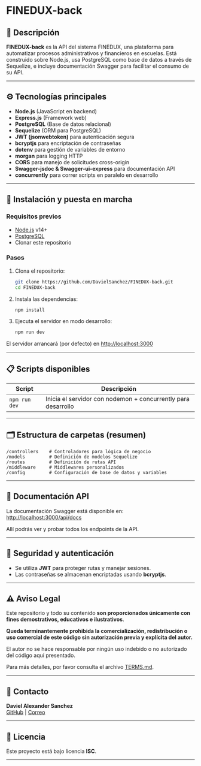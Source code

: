 # FINEDUX-back

## 📖 Descripción

**FINEDUX-back** es la API del sistema FINEDUX, una plataforma para automatizar procesos administrativos y financieros en escuelas. Está construido sobre Node.js, usa PostgreSQL como base de datos a través de Sequelize, e incluye documentación Swagger para facilitar el consumo de su API.

---

## ⚙️ Tecnologías principales

- **Node.js** (JavaScript en backend)
- **Express.js** (Framework web)
- **PostgreSQL** (Base de datos relacional)
- **Sequelize** (ORM para PostgreSQL)
- **JWT (jsonwebtoken)** para autenticación segura
- **bcryptjs** para encriptación de contraseñas
- **dotenv** para gestión de variables de entorno
- **morgan** para logging HTTP
- **CORS** para manejo de solicitudes cross-origin
- **Swagger-jsdoc & Swagger-ui-express** para documentación API
- **concurrently** para correr scripts en paralelo en desarrollo

---

## 🚀 Instalación y puesta en marcha

### Requisitos previos

- [Node.js](https://nodejs.org/) v14+
- [PostgreSQL](https://www.postgresql.org/)
- Clonar este repositorio

### Pasos

1. Clona el repositorio:

    ```bash
    git clone https://github.com/DavielSanchez/FINEDUX-back.git  
    cd FINEDUX-back
    ```

2. Instala las dependencias:

    ```bash
    npm install
    ```

3. Ejecuta el servidor en modo desarrollo:

    ```bash
    npm run dev
    ```

El servidor arrancará (por defecto) en [http://localhost:3000](http://localhost:3000)

---

## 📋 Scripts disponibles

| Script         | Descripción                            |  
| -------------- | ------------------------------------ |  
| `npm run dev`  | Inicia el servidor con nodemon + concurrently para desarrollo |

---

## 🗂️ Estructura de carpetas (resumen)

~~~
/controllers    # Controladores para lógica de negocio  
/models         # Definición de modelos Sequelize  
/routes         # Definición de rutas API  
/middleware     # Middlewares personalizados  
/config         # Configuración de base de datos y variables  
~~~

---

## 📄 Documentación API

La documentación Swagger está disponible en: [http://localhost:3000/api/docs](http://localhost:3000/api/docs)

Allí podrás ver y probar todos los endpoints de la API.

---

## 🔐 Seguridad y autenticación

- Se utiliza **JWT** para proteger rutas y manejar sesiones.  
- Las contraseñas se almacenan encriptadas usando **bcryptjs**.  

---

## ⚠️ Aviso Legal

Este repositorio y todo su contenido **son proporcionados únicamente con fines demostrativos, educativos e ilustrativos**.

**Queda terminantemente prohibida la comercialización, redistribución o uso comercial de este código sin autorización previa y explícita del autor.**

El autor no se hace responsable por ningún uso indebido o no autorizado del código aquí presentado.

Para más detalles, por favor consulta el archivo [TERMS.md](./TERMS.md).

---

## 📧 Contacto

**Daviel Alexander Sanchez**  
[GitHub](https://github.com/DavielSanchez) | [Correo](mailto:davielsanchez14@gmail.com)

---

## 📜 Licencia

Este proyecto está bajo licencia **ISC**.

---

